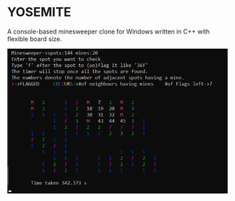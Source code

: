 YOSEMITE
========================

A console-based minesweeper clone for Windows written in C++ with flexible board size.

![gameplay](game.png)

